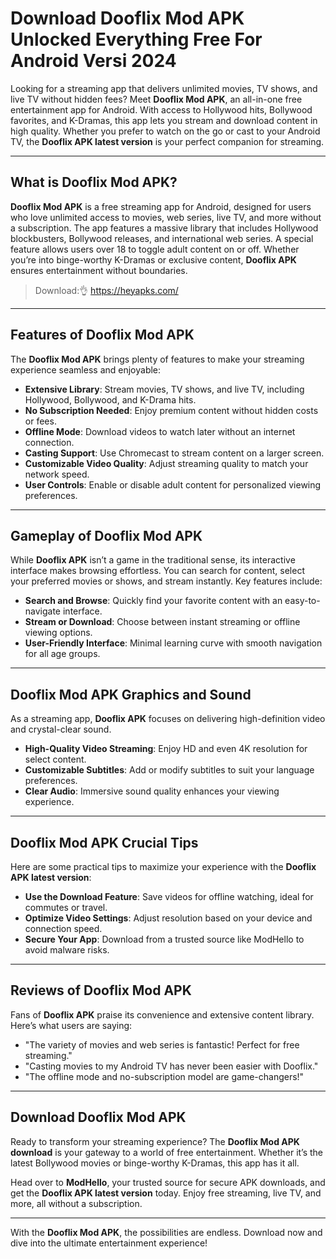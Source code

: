 # Download Dooflix Mod APK Unlocked Everything Free For Android Versi 2024
Looking for a streaming app that delivers unlimited movies, TV shows, and live TV without hidden fees? Meet **Dooflix Mod APK**, an all-in-one free entertainment app for Android. With access to Hollywood hits, Bollywood favorites, and K-Dramas, this app lets you stream and download content in high quality. Whether you prefer to watch on the go or cast to your Android TV, the **Dooflix APK latest version** is your perfect companion for streaming.  

---

## What is Dooflix Mod APK?  

**Dooflix Mod APK** is a free streaming app for Android, designed for users who love unlimited access to movies, web series, live TV, and more without a subscription. The app features a massive library that includes Hollywood blockbusters, Bollywood releases, and international web series. A special feature allows users over 18 to toggle adult content on or off. Whether you’re into binge-worthy K-Dramas or exclusive content, **Dooflix APK** ensures entertainment without boundaries. 

>Download:👌 https://heyapks.com/

---

## Features of Dooflix Mod APK  

The **Dooflix Mod APK** brings plenty of features to make your streaming experience seamless and enjoyable:  

- **Extensive Library**: Stream movies, TV shows, and live TV, including Hollywood, Bollywood, and K-Drama hits.  
- **No Subscription Needed**: Enjoy premium content without hidden costs or fees.  
- **Offline Mode**: Download videos to watch later without an internet connection.  
- **Casting Support**: Use Chromecast to stream content on a larger screen.  
- **Customizable Video Quality**: Adjust streaming quality to match your network speed.  
- **User Controls**: Enable or disable adult content for personalized viewing preferences.  

---

## Gameplay of Dooflix Mod APK  

While **Dooflix APK** isn’t a game in the traditional sense, its interactive interface makes browsing effortless. You can search for content, select your preferred movies or shows, and stream instantly. Key features include:  

- **Search and Browse**: Quickly find your favorite content with an easy-to-navigate interface.  
- **Stream or Download**: Choose between instant streaming or offline viewing options.  
- **User-Friendly Interface**: Minimal learning curve with smooth navigation for all age groups.  

---

## Dooflix Mod APK Graphics and Sound  

As a streaming app, **Dooflix APK** focuses on delivering high-definition video and crystal-clear sound.  

- **High-Quality Video Streaming**: Enjoy HD and even 4K resolution for select content.  
- **Customizable Subtitles**: Add or modify subtitles to suit your language preferences.  
- **Clear Audio**: Immersive sound quality enhances your viewing experience.  

---

## Dooflix Mod APK Crucial Tips  

Here are some practical tips to maximize your experience with the **Dooflix APK latest version**:  

- **Use the Download Feature**: Save videos for offline watching, ideal for commutes or travel.  
- **Optimize Video Settings**: Adjust resolution based on your device and connection speed.  
- **Secure Your App**: Download from a trusted source like ModHello to avoid malware risks.  

---

## Reviews of Dooflix Mod APK  

Fans of **Dooflix APK** praise its convenience and extensive content library. Here’s what users are saying:  

- "The variety of movies and web series is fantastic! Perfect for free streaming."  
- "Casting movies to my Android TV has never been easier with Dooflix."  
- "The offline mode and no-subscription model are game-changers!"  

---

## Download Dooflix Mod APK  

Ready to transform your streaming experience? The **Dooflix Mod APK download** is your gateway to a world of free entertainment. Whether it’s the latest Bollywood movies or binge-worthy K-Dramas, this app has it all.  

Head over to **ModHello**, your trusted source for secure APK downloads, and get the **Dooflix APK latest version** today. Enjoy free streaming, live TV, and more, all without a subscription.  

---  

With the **Dooflix Mod APK**, the possibilities are endless. Download now and dive into the ultimate entertainment experience!
